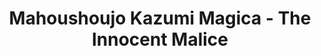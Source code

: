 --- 
title: "Mahoushoujo Kazumi Magica - The Innocent Malice"
publishdate: "2019-7-1T16:48:46+02:00"
src: "https://365manga.net/manga/mahoushoujo-kazumi-magica-the-innocent-malice"
image: "https://data.365manga.net/images/thumbnails/15880-mahoushoujo-kazumi-magica-the-innocent-malice.jpg"
description: "From: http://wiki.puella-magi.net Girl is surrounded by the darkness, with voice calling her out from somewhere. She escapes from the darkness that is inside a suitcase, what appears before her eyes are an unknown room and an unknown man. Only fragments of memories left, and her name, Kazumi."
---
